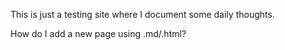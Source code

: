 This is just a testing site where I document some daily thoughts. 


How do I add a new page using .md/.html?
